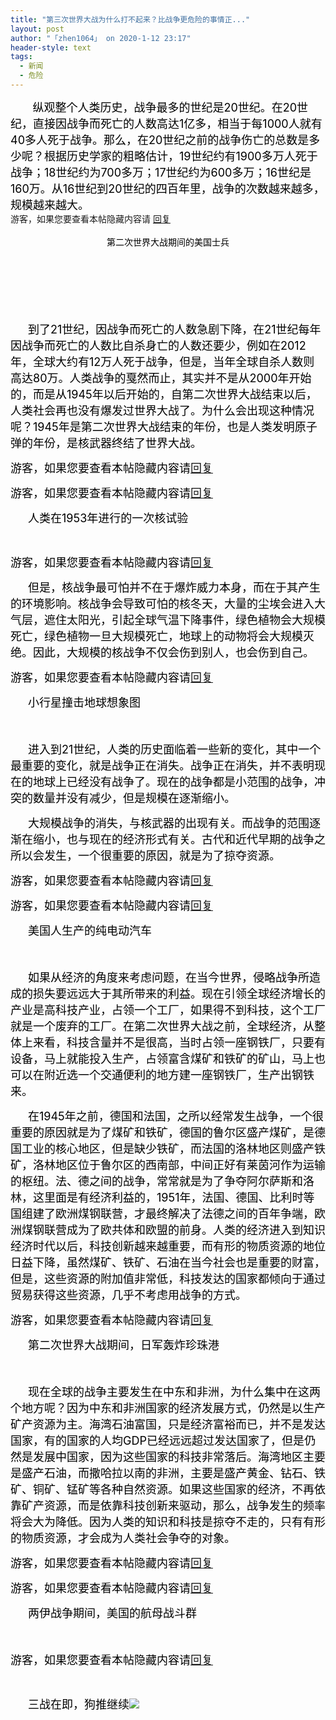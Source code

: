 ```yaml
---
title: "第三次世界大战为什么打不起来？比战争更危险的事情正..."
layout: post
author: "「zhen1064」 on 2020-1-12 23:17"
header-style: text
tags:
  - 新闻
  - 危险
---
```


<head>
 <script type="text/javascript">replyreload += ',' + 5965583;</script>
</head>
<body>
 <font color="#000"><font face="&amp;quot"><font style="font-size:18px">&nbsp; &nbsp;&nbsp; &nbsp; 纵观整个人类历史，战争最多的世纪是20世纪。在20世纪，直接因战争而死亡的人数高达1亿多，相当于每1000人就有40多人死于战争。那么，在20世纪之前的战争伤亡的总数是多少呢？根据历史学家的粗略估计，19世纪约有1900多万人死于战争；18世纪约为700多万；17世纪约为600多万；16世纪是160万。从16世纪到20世纪的四百年里，战争的次数越来越多，规模越来越大。</font></font></font>
 <br> 
 <div class="locked">
   游客，如果您要查看本帖隐藏内容请 
  <a href="forum.php?mod=post&amp;action=reply&amp;fid=2&amp;tid=550194" onclick="showWindow('reply', this.href)">回复</a> 
 </div>
 <br> 
 <div align="center"> 
  <font color="#000"><font face="&amp;quot">第二次世界大战期间的美国士兵</font></font> 
 </div>
 <br> 
 <div align="center"> 
  <font color="#000"><font face="&amp;quot"><br> </font></font> 
 </div>
 <br> 
 <div align="center"> 
  <font color="#000"><font face="&amp;quot"><br> </font></font> 
 </div>
 <br> 
 <br> 
 <p style="line-height:nullpx;text-indent:2em;text-align:left"><font style="color:rgb(0, 0, 0)"><font face="&amp;quot"><font style="font-size:18px">到了21世纪，因战争而死亡的人数急剧下降，在21世纪每年因战争而死亡的人数比自杀身亡的人数还要少，例如在2012年，全球大约有12万人死于战争，但是，当年全球自杀人数则高达80万。人类战争的戛然而止，其实并不是从2000年开始的，而是从1945年以后开始的，自第二次世界大战结束以后，人类社会再也没有爆发过世界大战了。为什么会出现这种情况呢？1945年是第二次世界大战结束的年份，也是人类发明原子弹的年份，是核武器终结了世界大战。</font></font></font></p>
 <p style="line-height:nullpx;text-indent:2em;text-align:left"><font style="color:rgb(0, 0, 0)"><font face="&amp;quot"><font style="font-size:18px"></font></font></font></p> 
 <div class="locked"> 
  <font style="color:rgb(0, 0, 0)"><font face="&amp;quot"><font style="font-size:18px">游客，如果您要查看本帖隐藏内容请<a href="forum.php?mod=post&amp;action=reply&amp;fid=2&amp;tid=550194" onclick="showWindow('reply', this.href)">回复</a></font></font></font> 
 </div>
 <p></p>
 <p style="line-height:nullpx;text-indent:2em;text-align:left"><font style="color:rgb(0, 0, 0)"><font face="&amp;quot"><font style="font-size:18px"></font></font></font></p> 
 <div class="locked"> 
  <font style="color:rgb(0, 0, 0)"><font face="&amp;quot"><font style="font-size:18px">游客，如果您要查看本帖隐藏内容请<a href="forum.php?mod=post&amp;action=reply&amp;fid=2&amp;tid=550194" onclick="showWindow('reply', this.href)">回复</a></font></font></font> 
 </div>
 <p></p>
 <p style="line-height:nullpx;text-indent:2em;text-align:left"><font style="color:rgb(0, 0, 0)"><font face="&amp;quot"><font style="font-size:18px">人类在1953年进行的一次核试验</font></font></font></p>
 <br> 
 <p style="line-height:nullpx;text-indent:2em;text-align:left"><font style="color:rgb(0, 0, 0)"><font face="&amp;quot"><font style="font-size:18px"></font></font></font></p> 
 <div class="locked"> 
  <font style="color:rgb(0, 0, 0)"><font face="&amp;quot"><font style="font-size:18px">游客，如果您要查看本帖隐藏内容请<a href="forum.php?mod=post&amp;action=reply&amp;fid=2&amp;tid=550194" onclick="showWindow('reply', this.href)">回复</a></font></font></font> 
 </div>
 <p></p>
 <p style="line-height:nullpx;text-indent:2em;text-align:left"><font style="color:rgb(0, 0, 0)"><font face="&amp;quot"><font style="font-size:18px">但是，核战争最可怕并不在于爆炸威力本身，而在于其产生的环境影响。核战争会导致可怕的核冬天，大量的尘埃会进入大气层，遮住太阳光，引起全球气温下降事件，绿色植物会大规模死亡，绿色植物一旦大规模死亡，地球上的动物将会大规模灭绝。因此，大规模的核战争不仅会伤到别人，也会伤到自己。</font></font></font></p>
 <p style="line-height:nullpx;text-indent:2em;text-align:left"><font style="color:rgb(0, 0, 0)"><font face="&amp;quot"><font style="font-size:18px"></font></font></font></p> 
 <div class="locked"> 
  <font style="color:rgb(0, 0, 0)"><font face="&amp;quot"><font style="font-size:18px">游客，如果您要查看本帖隐藏内容请<a href="forum.php?mod=post&amp;action=reply&amp;fid=2&amp;tid=550194" onclick="showWindow('reply', this.href)">回复</a></font></font></font> 
 </div>
 <p></p>
 <p style="line-height:nullpx;text-indent:2em;text-align:left"><font style="color:rgb(0, 0, 0)"><font face="&amp;quot"><font style="font-size:18px">小行星撞击地球想象图</font></font></font></p>
 <p style="line-height:nullpx;text-indent:2em;text-align:left"><font style="color:rgb(0, 0, 0)"><font face="&amp;quot"><font style="font-size:18px"><br> </font></font></font></p>
 <p style="line-height:nullpx;text-indent:2em;text-align:left"><font style="color:rgb(0, 0, 0)"><font face="&amp;quot"><font style="font-size:18px">进入到21世纪，人类的历史面临着一些新的变化，其中一个最重要的变化，就是战争正在消失。战争正在消失，并不表明现在的地球上已经没有战争了。现在的战争都是小范围的战争，冲突的数量并没有减少，但是规模在逐渐缩小。</font></font></font></p>
 <p style="line-height:nullpx;text-indent:2em;text-align:left"><font style="color:rgb(0, 0, 0)"><font face="&amp;quot"><font style="font-size:18px">大规模战争的消失，与核武器的出现有关。而战争的范围逐渐在缩小，也与现在的经济形式有关。古代和近代早期的战争之所以会发生，一个很重要的原因，就是为了掠夺资源。</font></font></font></p>
 <p style="line-height:nullpx;text-indent:2em;text-align:left"><font style="color:rgb(0, 0, 0)"><font face="&amp;quot"><font style="font-size:18px"></font></font></font></p> 
 <div class="locked"> 
  <font style="color:rgb(0, 0, 0)"><font face="&amp;quot"><font style="font-size:18px">游客，如果您要查看本帖隐藏内容请<a href="forum.php?mod=post&amp;action=reply&amp;fid=2&amp;tid=550194" onclick="showWindow('reply', this.href)">回复</a></font></font></font> 
 </div>
 <p></p>
 <p style="line-height:nullpx;text-indent:2em;text-align:left"><font style="color:rgb(0, 0, 0)"><font face="&amp;quot"><font style="font-size:18px"></font></font></font></p> 
 <div class="locked"> 
  <font style="color:rgb(0, 0, 0)"><font face="&amp;quot"><font style="font-size:18px">游客，如果您要查看本帖隐藏内容请<a href="forum.php?mod=post&amp;action=reply&amp;fid=2&amp;tid=550194" onclick="showWindow('reply', this.href)">回复</a></font></font></font> 
 </div>
 <p></p>
 <p style="line-height:nullpx;text-indent:2em;text-align:left"><font style="color:rgb(0, 0, 0)"><font face="&amp;quot"><font style="font-size:18px">美国人生产的纯电动汽车</font></font></font></p>
 <p style="line-height:nullpx;text-indent:2em;text-align:left"><font style="color:rgb(0, 0, 0)"><font face="&amp;quot"><font style="font-size:18px"><br> </font></font></font></p>
 <p style="line-height:nullpx;text-indent:2em;text-align:left"><font style="color:rgb(0, 0, 0)"><font face="&amp;quot"><font style="font-size:18px">如果从经济的角度来考虑问题，在当今世界，侵略战争所造成的损失要远远大于其所带来的利益。现在引领全球经济增长的产业是高科技产业，占领一个工厂，如果得不到科技，这个工厂就是一个废弃的工厂。在第二次世界大战之前，全球经济，从整体上来看，科技含量并不是很高，当时占领一座钢铁厂，只要有设备，马上就能投入生产，占领富含煤矿和铁矿的矿山，马上也可以在附近选一个交通便利的地方建一座钢铁厂，生产出钢铁来。</font></font></font></p>
 <p style="line-height:nullpx;text-indent:2em;text-align:left"><font style="color:rgb(0, 0, 0)"><font face="&amp;quot"><font style="font-size:18px">在1945年之前，德国和法国，之所以经常发生战争，一个很重要的原因就是为了煤矿和铁矿，德国的鲁尔区盛产煤矿，是德国工业的核心地区，但是缺少铁矿，而法国的洛林地区则盛产铁矿，洛林地区位于鲁尔区的西南部，中间正好有莱茵河作为运输的枢纽。法、德之间的战争，常常就是为了争夺阿尔萨斯和洛林，这里面是有经济利益的，1951年，法国、德国、比利时等国组建了欧洲煤钢联营，才最终解决了法德之间的百年争端，欧洲煤钢联营成为了欧共体和欧盟的前身。人类的经济进入到知识经济时代以后，科技创新越来越重要，而有形的物质资源的地位日益下降，虽然煤矿、铁矿、石油在当今社会也是重要的财富，但是，这些资源的附加值非常低，科技发达的国家都倾向于通过贸易获得这些资源，几乎不考虑用战争的方式。</font></font></font></p>
 <p style="line-height:nullpx;text-indent:2em;text-align:left"><font style="color:rgb(0, 0, 0)"><font face="&amp;quot"><font style="font-size:18px"></font></font></font></p> 
 <div class="locked"> 
  <font style="color:rgb(0, 0, 0)"><font face="&amp;quot"><font style="font-size:18px">游客，如果您要查看本帖隐藏内容请<a href="forum.php?mod=post&amp;action=reply&amp;fid=2&amp;tid=550194" onclick="showWindow('reply', this.href)">回复</a></font></font></font> 
 </div>
 <p></p>
 <p style="line-height:nullpx;text-indent:2em;text-align:left"><font style="color:rgb(0, 0, 0)"><font face="&amp;quot"><font style="font-size:18px">第二次世界大战期间，日军轰炸珍珠港</font></font></font></p>
 <p style="line-height:nullpx;text-indent:2em;text-align:left"><font style="color:rgb(0, 0, 0)"><font face="&amp;quot"><font style="font-size:18px"><br> </font></font></font></p>
 <p style="line-height:nullpx;text-indent:2em;text-align:left"><font style="color:rgb(0, 0, 0)"><font face="&amp;quot"><font style="font-size:18px">现在全球的战争主要发生在中东和非洲，为什么集中在这两个地方呢？因为中东和非洲国家的经济发展方式，仍然是以生产矿产资源为主。海湾石油富国，只是经济富裕而已，并不是发达国家，有的国家的人均GDP已经远远超过发达国家了，但是仍然是发展中国家，因为这些国家的科技非常落后。海湾地区主要是盛产石油，而撒哈拉以南的非洲，主要是盛产黄金、钻石、铁矿、铜矿、锰矿等各种自然资源。如果这些国家的经济，不再依靠矿产资源，而是依靠科技创新来驱动，那么，战争发生的频率将会大为降低。因为人类的知识和科技是掠夺不走的，只有有形的物质资源，才会成为人类社会争夺的对象。</font></font></font></p>
 <p style="line-height:nullpx;text-indent:2em;text-align:left"><font style="color:rgb(0, 0, 0)"><font face="&amp;quot"><font style="font-size:18px"></font></font></font></p> 
 <div class="locked"> 
  <font style="color:rgb(0, 0, 0)"><font face="&amp;quot"><font style="font-size:18px">游客，如果您要查看本帖隐藏内容请<a href="forum.php?mod=post&amp;action=reply&amp;fid=2&amp;tid=550194" onclick="showWindow('reply', this.href)">回复</a></font></font></font> 
 </div>
 <p></p>
 <p style="line-height:nullpx;text-indent:2em;text-align:left"><font style="color:rgb(0, 0, 0)"><font face="&amp;quot"><font style="font-size:18px"></font></font></font></p> 
 <div class="locked"> 
  <font style="color:rgb(0, 0, 0)"><font face="&amp;quot"><font style="font-size:18px">游客，如果您要查看本帖隐藏内容请<a href="forum.php?mod=post&amp;action=reply&amp;fid=2&amp;tid=550194" onclick="showWindow('reply', this.href)">回复</a></font></font></font> 
 </div>
 <p></p>
 <p style="line-height:nullpx;text-indent:2em;text-align:left"><font style="color:rgb(0, 0, 0)"><font face="&amp;quot"><font style="font-size:18px">两伊战争期间，美国的航母战斗群</font></font></font></p>
 <p style="line-height:nullpx;text-indent:2em;text-align:left"><font style="color:rgb(0, 0, 0)"><font face="&amp;quot"><font style="font-size:18px"><br> </font></font></font></p>
 <p style="line-height:nullpx;text-indent:2em;text-align:left"><font style="color:rgb(0, 0, 0)"><font face="&amp;quot"><font style="font-size:18px"></font></font></font></p> 
 <div class="locked"> 
  <font style="color:rgb(0, 0, 0)"><font face="&amp;quot"><font style="font-size:18px">游客，如果您要查看本帖隐藏内容请<a href="forum.php?mod=post&amp;action=reply&amp;fid=2&amp;tid=550194" onclick="showWindow('reply', this.href)">回复</a></font></font></font> 
 </div>
 <p></p>
 <br> 
 <p style="line-height:nullpx;text-indent:2em;text-align:left"><font style="color:rgb(0, 0, 0)"><font face="&amp;quot"><font style="font-size:18px">三战在即，狗推继续<img src="https://bbs.boniu123.cc/static/image/smiley/2jingz/26.gif" smilieid="337"></font></font></font></p>
 <br>
</body>


